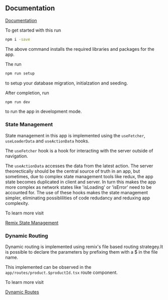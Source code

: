 
## Documentation

[Documentation](https://linktodocumentation)

To get started with this run

```sh
npm i -save
```

The above command installs the required libraries and packages for the app.


The run 

```sh
npm run setup
```

to setup your database migration, initialzation and seeding.

After completion, run

```sh
npm run dev
```

to run the app in development mode.

### State Management

State management in this app is implemented using the `useFetcher`,  `useLoaderData` and `useActionData` hooks.

The `useFetcher` hook is a hook for interacting with the server outside of navigation. 

The `useActionData` accesses the data from the latest action. The server theorectically should be the central source of truth in an app, but sometimes, due to complex state management tools like redux, the app state becomes duplicated in client and server. In turn this makes the app more complex as network states like 'isLoading' or 'isError' need to be accounted for. The use of these hooks makes the state management simpler, eliminating possiblilities of code redudancy and reduxing app complexity.

To learn more visit 

[Remix State Management](https://remix.run/docs/en/main/discussion/state-management)
 
 ### Dynamic Routing
Dynamic routing is implemented using remix's file based routing strategey.It is possible to declare the parameters by prefixing them with a $ in the file name.

This implemented can be observed in the `app/routes/product.$productId.tsx` route component.

To learn more visit 

[Dynamic Routes](https://remix.run/docs/en/main/file-conventions/routes)

